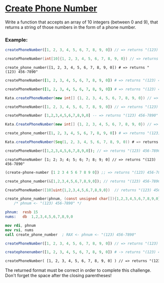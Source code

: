 # [Create Phone Number](https://www.codewars.com/kata/525f50e3b73515a6db000b83)
Write a function that accepts an array of 10 integers (between 0 and 9), that returns a string of those numbers in the form of a phone number.

<h3>Example:</h3>

```javascript
createPhoneNumber([1, 2, 3, 4, 5, 6, 7, 8, 9, 0]) // => returns "(123) 456-7890"
```
```cpp
createPhoneNumber(int[10]{1, 2, 3, 4, 5, 6, 7, 8, 9, 0}) // => returns "(123) 456-7890"
```
```crystal
create_phone_number([1, 2, 3, 4, 5, 6, 7, 8, 9, 0]) # => returns "(123) 456-7890"
```
```ruby
createPhoneNumber([1, 2, 3, 4, 5, 6, 7, 8, 9, 0]) # => returns "(123) 456-7890"
```
```coffeescript
createPhoneNumber([1, 2, 3, 4, 5, 6, 7, 8, 9, 0]) # => returns "(123) 456-7890"
```
```java
Kata.createPhoneNumber(new int[] {1, 2, 3, 4, 5, 6, 7, 8, 9, 0}) // => returns "(123) 456-7890"
```
```dart
createPhoneNumber([1, 2, 3, 4, 5, 6, 7, 8, 9, 0]) // => returns "(123) 456-7890"
```
```haskell
createPhoneNumber [1,2,3,4,5,6,7,8,9,0] -- => returns "(123) 456-7890"
```
```csharp
Kata.CreatePhoneNumber(new int[] {1, 2, 3, 4, 5, 6, 7, 8, 9, 0}) // => returns "(123) 456-7890"
```
```python
create_phone_number([1, 2, 3, 4, 5, 6, 7, 8, 9, 0]) # => returns "(123) 456-7890"
```
```scala
Kata.createPhoneNumber(Seq(1, 2, 3, 4, 5, 6, 7, 8, 9, 0)) # => returns "(123) 456-7890"
```
```php
createPhoneNumber([1,2,3,4,5,6,7,8,9,0]); // => returns "(123) 456-7890"
```
```f#
createPhoneNumber [1; 2; 3; 4; 5; 6; 7; 8; 9; 0] // => returns "(123) 456-7890"
```
```clojure
(create-phone-number [1 2 3 4 5 6 7 8 9 0]) ;; => returns "(123) 456-7890"
```
```rust
create_phone_number(&[1,2,3,4,5,6,7,8,9,0]); // returns "(123) 456-7890"
```
```go
CreatePhoneNumber([10]uint{1,2,3,4,5,6,7,8,9,0})  // returns "(123) 456-7890"
```
```c
create_phone_number(phnum, (const unsigned char[]){1,2,3,4,5,6,7,8,9,0});
    /* phnum <- "(123) 456-7890" */
```
```nasm
phnum:  resb 15
nums:   db  1,2,3,4,5,6,7,8,9,0

mov rdi, phnum
mov rsi, nums
call create_phone_number  ; RAX <- phnum <- "(123) 456-7890" 
```
```typescript
createPhoneNumber([1, 2, 3, 4, 5, 6, 7, 8, 9, 0]) // => returns "(123) 456-7890"
```
```julia
createphonenumber([1, 2, 3, 4, 5, 6, 7, 8, 9, 0]) # -> returns "(123) 456-7890"
```
```cfml
createPhoneNumber( [1, 2, 3, 4, 5, 6, 7, 8, 9, 0] ) // => returns "(123) 456-7890"
```

The returned format must be correct in order to complete this challenge. <br/>
Don't forget the space after the closing parentheses!